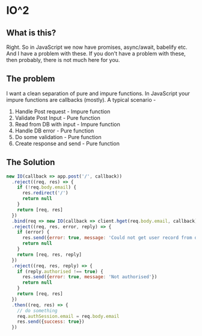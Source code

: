 # IO^2

## What is this?

Right. So in JavaScript we now have promises, async/await, babelify etc. And I have a problem with these. If you don't have a problem with these, then probably, there is not much here for you.

## The problem

I want a clean separation of pure and impure functions. In JavaScript your impure functions are callbacks (mostly). A typical scenario -

1. Handle Post request - Impure function
2. Validate Post Input - Pure function
3. Read from DB with input - Impure function
4. Handle DB error - Pure function
5. Do some validation - Pure function
6. Create response and send - Pure function

## The Solution

```javascript
new IO(callback => app.post('/', callback))                                 // Impure Function
  .reject((req, res) => {                                                   // Pure Function
    if (!req.body.email) {
      res.redirect('/')
      return null
    }
    return [req, res]
  })
  .bind(req => new IO(callback => client.hget(req.body.email, callback)))  // Impure function
  .reject((req, res, error, reply) => {                                    // Pure function
    if (error) {
      res.send({error: true, message: 'Could not get user record from db'})
      return null
    }
    return [req, res, reply]
  })
  .reject((req, res, reply) => {                                           // Pure function
    if (reply.authorised !== true) {
      res.send({error: true, message: 'Not authorised'})
      return null
    }
    return [req, res]
  })
  .then((req, res) => {                                                    //
    // do something
    req.authSession.email = req.body.email
    res.send({success: true})
  })
```

